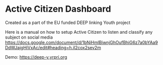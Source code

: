 # Active Citizen Dashboard

Created as a part of the EU funded DEEP linking Youth project

Here is a manual on how to setup Active Citizen to listen and classify any subject on social media
https://docs.google.com/document/d/1bNiHmlBiwnjGhOufBhiG6z7a0bYAa9DdWJajgHiVxAc/edit#heading=h.il2cox2sev2m

Demo: https://deep-y.yrpri.org
